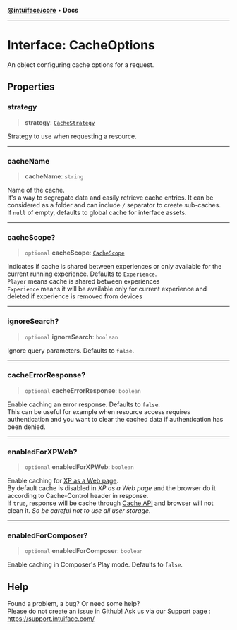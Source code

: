 [**@intuiface/core**](../README.md) • **Docs**

***

# Interface: CacheOptions

An object configuring cache options for a request.

## Properties

### strategy

> **strategy**: [`CacheStrategy`](../enumerations/CacheStrategy.md)

Strategy to use when requesting a resource.

***

### cacheName

> **cacheName**: `string`

Name of the cache.  
It's a way to segregate data and easily retrieve cache entries. It can be considered as a folder and can include `/` separator to create sub-caches.  
If `null` of empty, defaults to global cache for interface assets.

***

### cacheScope?

> `optional` **cacheScope**: [`CacheScope`](../enumerations/CacheScope.md)

Indicates if cache is shared between experiences or only available for the current running experience. Defaults to `Experience`.  
`Player` means cache is shared between experiences  
`Experience` means it will be available only for current experience and deleted if experience is removed from devices

***

### ignoreSearch?

> `optional` **ignoreSearch**: `boolean`

Ignore query parameters. Defaults to `false`.

***

### cacheErrorResponse?

> `optional` **cacheErrorResponse**: `boolean`

Enable caching an error response. Defaults to `false`.  
This can be useful for example when resource access requires authentication and you want to clear the cached data if authentication has been denied.

***

### enabledForXPWeb?

> `optional` **enabledForXPWeb**: `boolean`

Enable caching for [XP as a Web page](https://support.intuiface.com/hc/en-us/articles/4407120931218-Details-about-Player-Next-Gen-on-the-Web).  
By default cache is disabled in _XP as a Web page_ and the browser do it according to Cache-Control header in response.  
If `true`, response will be cache through [Cache API](https://developer.mozilla.org/en-US/docs/Web/API/Cache) and browser will not clean it.
_So be careful not to use all user storage_.

***

### enabledForComposer?

> `optional` **enabledForComposer**: `boolean`

Enable caching in Composer's Play mode. Defaults to `false`.


## Help
Found a problem, a bug? Or need some help?  
Please do not create an issue in Github! Ask us via our Support page : https://support.intuiface.com/